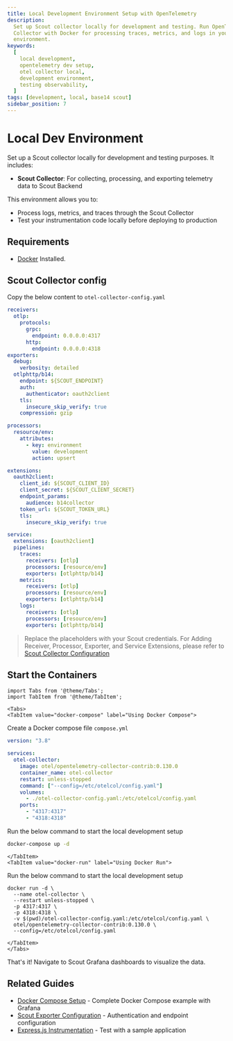 ```yaml
---
title: Local Development Environment Setup with OpenTelemetry
description:
  Set up Scout collector locally for development and testing. Run OpenTelemetry
  Collector with Docker for processing traces, metrics, and logs in your dev
  environment.
keywords:
  [
    local development,
    opentelemetry dev setup,
    otel collector local,
    development environment,
    testing observability,
  ]
tags: [development, local, base14 scout]
sidebar_position: 7
---
```


# Local Dev Environment

Set up a Scout collector locally for development and testing purposes. It
includes:

- **Scout Collector**: For collecting, processing, and exporting telemetry data
  to Scout Backend

This environment allows you to:

- Process logs, metrics, and traces through the Scout Collector
- Test your instrumentation code locally before deploying to production

## Requirements

- [Docker](https://www.docker.com/) Installed.

## Scout Collector config

Copy the below content to `otel-collector-config.yaml`

```yaml showLineNumbers
receivers:
  otlp:
    protocols:
      grpc:
        endpoint: 0.0.0.0:4317
      http:
        endpoint: 0.0.0.0:4318
exporters:
  debug:
    verbosity: detailed
  otlphttp/b14:
    endpoint: ${SCOUT_ENDPOINT}
    auth:
      authenticator: oauth2client
    tls:
      insecure_skip_verify: true
    compression: gzip

processors:
  resource/env:
    attributes:
      - key: environment
        value: development
        action: upsert

extensions:
  oauth2client:
    client_id: ${SCOUT_CLIENT_ID}
    client_secret: ${SCOUT_CLIENT_SECRET}
    endpoint_params:
      audience: b14collector
    token_url: ${SCOUT_TOKEN_URL}
    tls:
      insecure_skip_verify: true

service:
  extensions: [oauth2client]
  pipelines:
    traces:
      receivers: [otlp]
      processors: [resource/env]
      exporters: [otlphttp/b14]
    metrics:
      receivers: [otlp]
      processors: [resource/env]
      exporters: [otlphttp/b14]
    logs:
      receivers: [otlp]
      processors: [resource/env]
      exporters: [otlphttp/b14]
```

> Replace the placeholders with your Scout credentials. For Adding Receiver,
> Processor, Exporter, and Service Extensions, please refer to
> [Scout Collector Configuration](https://opentelemetry.io/docs/collector/configuration/)

## Start the Containers

```mdx-code-block
import Tabs from '@theme/Tabs';
import TabItem from '@theme/TabItem';

<Tabs>
<TabItem value="docker-compose" label="Using Docker Compose">
```

Create a Docker compose file `compose.yml`

```yaml showLineNumbers
version: "3.8"

services:
  otel-collector:
    image: otel/opentelemetry-collector-contrib:0.130.0
    container_name: otel-collector
    restart: unless-stopped
    command: ["--config=/etc/otelcol/config.yaml"]
    volumes:
      - ./otel-collector-config.yaml:/etc/otelcol/config.yaml
    ports:
      - "4317:4317"
      - "4318:4318"
```

Run the below command to start the local development setup

```bash
docker-compose up -d
```

```mdx-code-block
</TabItem>
<TabItem value="docker-run" label="Using Docker Run">
```

Run the below command to start the local development setup

```shell
docker run -d \
  --name otel-collector \
  --restart unless-stopped \
  -p 4317:4317 \
  -p 4318:4318 \
  -v $(pwd)/otel-collector-config.yaml:/etc/otelcol/config.yaml \
  otel/opentelemetry-collector-contrib:0.130.0 \
  --config=/etc/otelcol/config.yaml
```

```mdx-code-block
</TabItem>
</Tabs>
```

That's it! Navigate to Scout Grafana dashboards to visualize the data.

## Related Guides

- [Docker Compose Setup](./docker-compose-example.md) - Complete Docker Compose
  example with Grafana
- [Scout Exporter Configuration](./scout-exporter.md) - Authentication and
  endpoint configuration
- [Express.js Instrumentation](../apps/auto-instrumentation/express.md) - Test
  with a sample application
